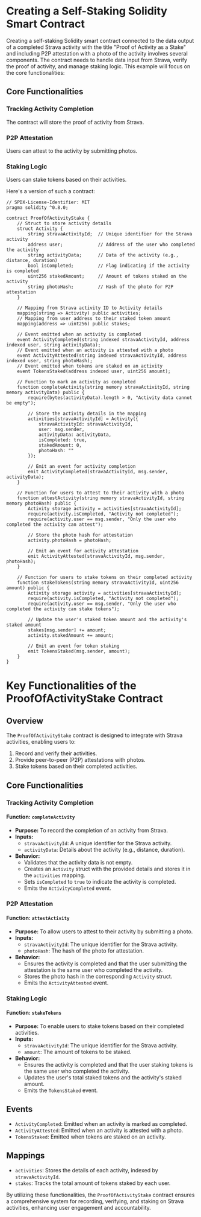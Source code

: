 # Creating a Self-Staking Solidity Smart Contract

Creating a self-staking Solidity smart contract connected to the data output of a completed Strava activity with the title "Proof of Activity as a Stake" and including P2P attestation with a photo of the activity involves several components. The contract needs to handle data input from Strava, verify the proof of activity, and manage staking logic. This example will focus on the core functionalities:

## Core Functionalities

### Tracking Activity Completion
The contract will store the proof of activity from Strava.

### P2P Attestation
Users can attest to the activity by submitting photos.

### Staking Logic
Users can stake tokens based on their activities.

Here's a version of such a contract:

```solidity
// SPDX-License-Identifier: MIT
pragma solidity ^0.8.0;

contract ProofOfActivityStake {
    // Struct to store activity details
    struct Activity {
        string stravaActivityId;  // Unique identifier for the Strava activity
        address user;             // Address of the user who completed the activity
        string activityData;      // Data of the activity (e.g., distance, duration)
        bool isCompleted;         // Flag indicating if the activity is completed
        uint256 stakedAmount;     // Amount of tokens staked on the activity
        string photoHash;         // Hash of the photo for P2P attestation
    }

    // Mapping from Strava activity ID to Activity details
    mapping(string => Activity) public activities;
    // Mapping from user address to their staked token amount
    mapping(address => uint256) public stakes;

    // Event emitted when an activity is completed
    event ActivityCompleted(string indexed stravaActivityId, address indexed user, string activityData);
    // Event emitted when an activity is attested with a photo
    event ActivityAttested(string indexed stravaActivityId, address indexed user, string photoHash);
    // Event emitted when tokens are staked on an activity
    event TokensStaked(address indexed user, uint256 amount);

    // Function to mark an activity as completed
    function completeActivity(string memory stravaActivityId, string memory activityData) public {
        require(bytes(activityData).length > 0, "Activity data cannot be empty");

        // Store the activity details in the mapping
        activities[stravaActivityId] = Activity({
            stravaActivityId: stravaActivityId,
            user: msg.sender,
            activityData: activityData,
            isCompleted: true,
            stakedAmount: 0,
            photoHash: ""
        });

        // Emit an event for activity completion
        emit ActivityCompleted(stravaActivityId, msg.sender, activityData);
    }

    // Function for users to attest to their activity with a photo
    function attestActivity(string memory stravaActivityId, string memory photoHash) public {
        Activity storage activity = activities[stravaActivityId];
        require(activity.isCompleted, "Activity not completed");
        require(activity.user == msg.sender, "Only the user who completed the activity can attest");

        // Store the photo hash for attestation
        activity.photoHash = photoHash;

        // Emit an event for activity attestation
        emit ActivityAttested(stravaActivityId, msg.sender, photoHash);
    }

    // Function for users to stake tokens on their completed activity
    function stakeTokens(string memory stravaActivityId, uint256 amount) public {
        Activity storage activity = activities[stravaActivityId];
        require(activity.isCompleted, "Activity not completed");
        require(activity.user == msg.sender, "Only the user who completed the activity can stake tokens");

        // Update the user's staked token amount and the activity's staked amount
        stakes[msg.sender] += amount;
        activity.stakedAmount += amount;

        // Emit an event for token staking
        emit TokensStaked(msg.sender, amount);
    }
}
```

# Key Functionalities of the ProofOfActivityStake Contract

## Overview
The `ProofOfActivityStake` contract is designed to integrate with Strava activities, enabling users to:
1. Record and verify their activities.
2. Provide peer-to-peer (P2P) attestations with photos.
3. Stake tokens based on their completed activities.

## Core Functionalities

### Tracking Activity Completion

#### Function: `completeActivity`
- **Purpose:** To record the completion of an activity from Strava.
- **Inputs:**
  - `stravaActivityId`: A unique identifier for the Strava activity.
  - `activityData`: Details about the activity (e.g., distance, duration).
- **Behavior:**
  - Validates that the activity data is not empty.
  - Creates an `Activity` struct with the provided details and stores it in the `activities` mapping.
  - Sets `isCompleted` to `true` to indicate the activity is completed.
  - Emits the `ActivityCompleted` event.

### P2P Attestation

#### Function: `attestActivity`
- **Purpose:** To allow users to attest to their activity by submitting a photo.
- **Inputs:**
  - `stravaActivityId`: The unique identifier for the Strava activity.
  - `photoHash`: The hash of the photo for attestation.
- **Behavior:**
  - Ensures the activity is completed and that the user submitting the attestation is the same user who completed the activity.
  - Stores the photo hash in the corresponding `Activity` struct.
  - Emits the `ActivityAttested` event.

### Staking Logic

#### Function: `stakeTokens`
- **Purpose:** To enable users to stake tokens based on their completed activities.
- **Inputs:**
  - `stravaActivityId`: The unique identifier for the Strava activity.
  - `amount`: The amount of tokens to be staked.
- **Behavior:**
  - Ensures the activity is completed and that the user staking tokens is the same user who completed the activity.
  - Updates the user's total staked tokens and the activity's staked amount.
  - Emits the `TokensStaked` event.

## Events
- `ActivityCompleted`: Emitted when an activity is marked as completed.
- `ActivityAttested`: Emitted when an activity is attested with a photo.
- `TokensStaked`: Emitted when tokens are staked on an activity.

## Mappings
- `activities`: Stores the details of each activity, indexed by `stravaActivityId`.
- `stakes`: Tracks the total amount of tokens staked by each user.

By utilizing these functionalities, the `ProofOfActivityStake` contract ensures a comprehensive system for recording, verifying, and staking on Strava activities, enhancing user engagement and accountability.


